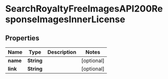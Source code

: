 

# SearchRoyaltyFreeImagesAPI200ResponseImagesInnerLicense

## Properties

Name | Type | Description | Notes
------------ | ------------- | ------------- | -------------
**name** | **String** |  |  [optional]
**link** | **String** |  |  [optional]





